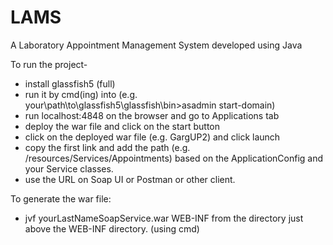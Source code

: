 # LAMS
A Laboratory Appointment Management System developed using Java

To run the project-
- install glassfish5 (full)
- run it by cmd(ing) into (e.g. your\path\to\glassfish5\glassfish\bin>asadmin start-domain)
- run localhost:4848 on the browser and go to Applications tab
- deploy the war file and click on the start button
- click on the deployed war file (e.g. GargUP2) and click launch
- copy the first link and add the path (e.g. /resources/Services/Appointments) based on the ApplicationConfig and your Service classes.
- use the URL on Soap UI or Postman or other client.


To generate the war file:
- jvf yourLastNameSoapService.war WEB-INF from the directory just above the WEB-INF directory. (using cmd)
